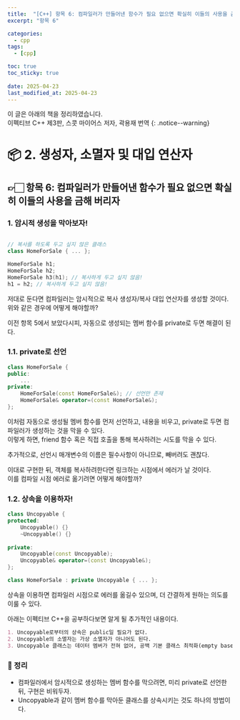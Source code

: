 ```yaml
---
title:  "[C++] 항목 6: 컴파일러가 만들어낸 함수가 필요 없으면 확실히 이들의 사용을 금해 버리자"
excerpt: "항목 6"

categories:
  - cpp
tags:
  - [cpp]

toc: true
toc_sticky: true
 
date: 2025-04-23
last_modified_at: 2025-04-23
---
```

이 글은 아래의 책을 정리하였습니다.  
이펙티브 C++ 제3판, 스콧 마이어스 저자, 곽용재 번역
{: .notice--warning}

# 📦 2. 생성자, 소멸자 및 대입 연산자
## 👉🏻 항목 6: 컴파일러가 만들어낸 함수가 필요 없으면 확실히 이들의 사용을 금해 버리자

### 1. 암시적 생성을 막아보자!

```cpp

// 복사를 하도록 두고 싶지 않은 클래스
class HomeForSale { ... };

HomeForSale h1;
HomeForSale h2;
HomeForSale h3(h1); // 복사하게 두고 싶지 않음!
h1 = h2; // 복사하게 두고 싶지 않음!
```

저대로 둔다면 컴파일러는 암시적으로 복사 생성자/복사 대입 연산자를 생성할 것이다.  
위와 같은 경우에 어떻게 해야할까?

이전 항목 5에서 보았다시피, 자동으로 생성되는 멤버 함수를 private로 두면 해결이 된다.

### 1.1. private로 선언

```cpp
class HomeForSale {
public:
	...
private:
	HomeForSale(const HomeForSale&); // 선언만 존재
	HomeForSale& operator=(const HomeForSale&);
};
```

이처럼 자동으로 생성될 멤버 함수를 먼저 선언하고, 내용을 비우고, private로 두면 컴파일러가 생성하는 것을 막을 수 있다.  
이렇게 하면, friend 함수 혹은 직접 호출을 통해 복사하려는 시도를 막을 수 있다.

추가적으로, 선언시 매개변수의 이름은 필수사항이 아니므로, 빼버려도 괜찮다.

이대로 구현한 뒤, 객체를 복사하려한다면 링크하는 시점에서 에러가 날 것이다.  
이를 컴파일 시점 에러로 옮기려면 어떻게 해야할까?

### 1.2. 상속을 이용하자!

```cpp
class Uncopyable {
protected:
	Uncopyable() {}
	~Uncopyable() {}
	
private:
	Uncopyable(const Uncopyable);
	Uncopyable& operator=(const Uncopyable&);
};

class HomeForSale : private Uncopyable { ... };
```

상속을 이용하면 컴파일러 시점으로 에러를 옮길수 있으며, 더 간결하게 원하는 의도를 이룰 수 있다.

아래는 이펙티브 C++을 공부하다보면 알게 될 추가적인 내용이다.

```markdown
1. Uncopyable로부터의 상속은 public일 필요가 없다.
2. Uncopyable의 소멸자는 가상 소멸자가 아니어도 된다.
3. Uncopyable 클래스는 데이터 멤버가 전혀 없어, 공백 기본 클래스 최적화(empty base class optimization) 기법이 먹혀 들어갈 여지가 있다.
```

### 🧐 정리

- 컴파일러에서 암시적으로 생성하는 멤버 함수를 막으려면, 미리 private로 선언한 뒤, 구현은 비워두자.
- Uncopyable과 같이 멤버 함수를 막아둔 클래스를 상속시키는 것도 하나의 방법이다.